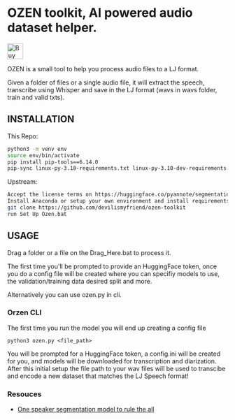 # OZEN toolkit, AI powered audio dataset helper.
<a href='https://ko-fi.com/O4O5GU04F' target='_blank'><img height='36' style='border:0px;height:36px;' src='https://storage.ko-fi.com/cdn/kofi2.png?v=3' border='0' alt='Buy Me a Coffee at ko-fi.com' /></a>

OZEN is a small tool to help you process audio files to a LJ format.

Given a folder of files or a single audio file, it will extract the speech, transcribe using Whisper and save in the LJ format (wavs in wavs folder, train and valid txts).

## INSTALLATION

This Repo:

```bash
python3 -m venv env
source env/bin/activate
pip install pip-tools==6.14.0
pip-sync linux-py-3.10-requirements.txt linux-py-3.10-dev-requirements.txt
```


Upstream:
```sh
Accept the license terms on https://huggingface.co/pyannote/segmentation 
Install Anaconda or setup your own environment and install requirements
git clone https://github.com/devilismyfriend/ozen-toolkit
run Set Up Ozen.bat
```


## USAGE

Drag a folder or a file on the Drag_Here.bat to process it.

The first time you'll be prompted to provide an HuggingFace token, once you do a config file will be created where you can specifiy models to use, the validation/training data desired split and more.

Alternatively you can use ozen.py in cli.

### Orzen CLI

The first time you run the model you will end up creating a config file

```
python3 ozen.py <file_path>
```

You will be prompted for a HuggingFace token, a config.ini will be created for you, and models will be downloaded for transcription and diarization. After this initial setup the file path to your wav files will be used to transcibe and encode a new dataset that matches the LJ Speech format!


### Resouces

- [One speaker segmentation model to rule the all](https://herve.niderb.fr/fastpages/2022/10/23/One-speaker-segmentation-model-to-rule-them-all)